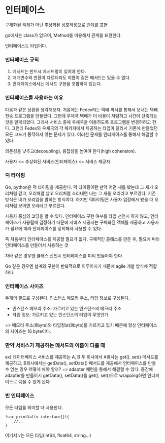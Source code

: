 # 인터페이스 
구체화된 객체가 아닌 추상화된 상호작용으로 관계를 표현

go에서는 class가 없으며, Method를 이용해서 관계를 표현한다.

인터페이스도 타입이다. 

### 인터페이스 규칙
1. 메서드는 반드시 메서드명이 있어야 한다. 
2. 매개변수와 반환이 다르더라도 이름이 같은 메서드는 있을 수 없다.
3. 인터페이스에서는 메서드 구현을 포함하지 않는다. 

### 인터페이스를 사용하는 이유
다음과 같은 상황을 생각해보자.
처음에는 Fedex라는 택배 회사를 통해서 보내는 택배 전송 프로그램을 만들었다. 그런데 우체국 택배가 더 비용이 저렴하고 시간이 단축되는 것을 알게되었다. 그래서 서비스 중에 우체국을 이용하도록 프로그램을 변경하려고 한다. 그런데 Fedex와 우체국의 각 패키지에서 제공하는 타입이 달라서 기존에 만들었던 모든 코드가 동작하지 않는 문제가 있다. 이러한 문제를 인터페이스를 통해서 해결할 수 있다. 


의존성을 낮추고(decoupling), 응집성을 높여야 한다(high cohension). 

사용자 <= 추상회된 서비스(인터페이스) <= 서비스 제공자

### 덕 타이핑
Go, python은 덕 타이핑을 제공한다.
덕 타이핑이란 
만약 어떤 새를 봤는데 그 새가 오리처럼 걷고, 오리처럼 날고 오리처럼 소리내면 나는 그 새를 오리라고 부르겠다. 
기존 방식은 내가 오리임을 밝히는 방식이다.
하지만 덕타이핑은 사용자 입장에서 봤을 때 오리처럼 보이면 오리라고 부르겠다. 

사용자 중심의 코딩을 할 수 있다.
인터페이스 구현 여부를 타입 선언시 하지 않고, 인터페이스가 사용될때 결정하기 때문에 서비스 제공자는 구체화된 객체를 제공하고 사용자가 필요에 따라 인터페이스를 정의해서 사용할 수 있다. 

즉 처음부터 인터페이스를 제공할 필요가 없다. 
구체적인 클래스를 만든 후, 필요에 따라 인터페이스를 만들어서 사용하는 것

자바 같은 경우엔 클래스 선언시 인터페이스를 미리 만들어야 한다.

Go 같은 경우엔 설계와 구현이 반복적으로 이루어지기 때문에 agile 개발 방식에 적합하다. 

### 인터페이스 사이즈
두개의 필드로 구성된다. 
인스턴스 메모리 주소, 타입 정보로 구성된다. 
- 인스턴스 메모리 주소: 가르키고 있는 인스턴스의 메모리 주소 
- 타입 정보: 가르키고 있는 인스턴스의 타입이 무엇인가 

=> 메모리 주소(8byte)와 타입정보(8byte)를 가르키고 있기 때문에 항상 인터페이스의 사이즈는 16 byte이다. 


### 만약 서비스가 제공하는 메서드의 이름이 다를 때 
ex) 데이터베이스 서비스를 제공하는 A, B 두 회사에서 A회사는 get(), set() 메서드를 제공하고, B회사에서는  getData(), setData() 메서드를 제공해서 인터페이스를 만들 수 없는 경우 어떻게 해야 할까?
=> adapter 패턴을 통해서 해결할 수 있다. 
중간에 adapter를 만들어서 getData(), setData()를 get(), set()으로 wrapping하면 인터페이스로 묶을 수 있게 된다. 


### 빈 인터페이스
모든 타입을 의미할 때 사용한다.
```
func printVal(v interface{}){
    //...
}
```
여기서 v는 모든 타입(int64, float64, string...) 